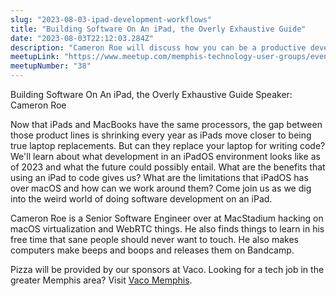 ```yaml
---
slug: "2023-08-03-ipad-development-workflows"
title: "Building Software On An iPad, the Overly Exhaustive Guide"
date: "2023-08-03T22:12:03.284Z"
description: "Cameron Roe will discuss how you can be a productive developer with an iPad"
meetupLink: "https://www.meetup.com/memphis-technology-user-groups/events/294141470/"
meetupNumber: "38"
---
```


Building Software On An iPad, the Overly Exhaustive Guide
Speaker: Cameron Roe

Now that iPads and MacBooks have the same processors, the gap between those product lines is shrinking every year as iPads move closer to being true laptop replacements. But can they replace your laptop for writing code? We'll learn about what development in an iPadOS environment looks like as of 2023 and what the future could possibly entail. What are the benefits that using an iPad to code gives us? What are the limitations that iPadOS has over macOS and how can we work around them? Come join us as we dig into the weird world of doing software development on an iPad.

Cameron Roe is a Senior Software Engineer over at MacStadium hacking on macOS virtualization and WebRTC things. He also finds things to learn in his free time that sane people should never want to touch. He also makes computers make beeps and boops and releases them on Bandcamp.

Pizza will be provided by our sponsors at Vaco. Looking for a tech job in the greater Memphis area? Visit [Vaco Memphis](https://www.vaco.com/locations/memphis-tennessee/).